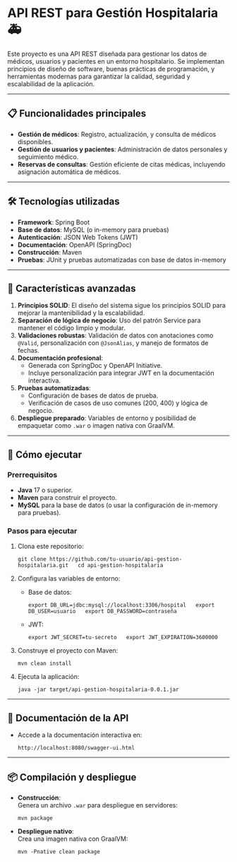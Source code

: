 
# API REST para Gestión Hospitalaria 🚑

Este proyecto es una API REST diseñada para gestionar los datos de médicos, usuarios y pacientes en un entorno hospitalario. Se implementan principios de diseño de software, buenas prácticas de programación, y herramientas modernas para garantizar la calidad, seguridad y escalabilidad de la aplicación.

----------

## 📋 Funcionalidades principales

-   **Gestión de médicos**: Registro, actualización, y consulta de médicos disponibles.
-   **Gestión de usuarios y pacientes**: Administración de datos personales y seguimiento médico.
-   **Reservas de consultas**: Gestión eficiente de citas médicas, incluyendo asignación automática de médicos.

----------

## 🛠️ Tecnologías utilizadas

-   **Framework**: Spring Boot
-   **Base de datos**: MySQL (o in-memory para pruebas)
-   **Autenticación**: JSON Web Tokens (JWT)
-   **Documentación**: OpenAPI (SpringDoc)
-   **Construcción**: Maven
-   **Pruebas**: JUnit y pruebas automatizadas con base de datos in-memory

----------

## 🌟 Características avanzadas

1.  **Principios SOLID**: El diseño del sistema sigue los principios SOLID para mejorar la mantenibilidad y la escalabilidad.
2.  **Separación de lógica de negocio**: Uso del patrón Service para mantener el código limpio y modular.
3.  **Validaciones robustas**: Validación de datos con anotaciones como `@Valid`, personalización con `@JsonAlias`, y manejo de formatos de fechas.
4.  **Documentación profesional**:
    -   Generada con SpringDoc y OpenAPI Initiative.
    -   Incluye personalización para integrar JWT en la documentación interactiva.
5.  **Pruebas automatizadas**:
    -   Configuración de bases de datos de prueba.
    -   Verificación de casos de uso comunes (200, 400) y lógica de negocio.
6.  **Despliegue preparado**: Variables de entorno y posibilidad de empaquetar como `.war` o imagen nativa con GraalVM.

----------

## 🚀 Cómo ejecutar

### Prerrequisitos

-   **Java** 17 o superior.
-   **Maven** para construir el proyecto.
-   **MySQL** para la base de datos (o usar la configuración de in-memory para pruebas).

### Pasos para ejecutar

1.  Clona este repositorio:
    
    
    `git clone https://github.com/tu-usuario/api-gestion-hospitalaria.git  
    cd api-gestion-hospitalaria` 
    
2.  Configura las variables de entorno:
    -   Base de datos:
    
        
        `export DB_URL=jdbc:mysql://localhost:3306/hospital  
        export DB_USER=usuario  
        export DB_PASSWORD=contraseña` 
        
    -   JWT:
        
        
        `export JWT_SECRET=tu-secreto  
        export JWT_EXPIRATION=3600000` 
        
3.  Construye el proyecto con Maven:
    
    `mvn clean install` 
    
4.  Ejecuta la aplicación:
    
    
    `java -jar target/api-gestion-hospitalaria-0.0.1.jar` 
    

----------

## 📘 Documentación de la API

-   Accede a la documentación interactiva en:
    
    `http://localhost:8080/swagger-ui.html` 
    

----------

## 📦 Compilación y despliegue

-   **Construcción**:  
    Genera un archivo `.war` para despliegue en servidores:
    
    
    `mvn package` 
    
-   **Despliegue nativo**:  
    Crea una imagen nativa con GraalVM:
    
    
    `mvn -Pnative clean package`
